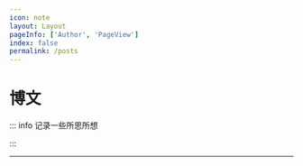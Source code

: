 ```yaml
---
icon: note
layout: Layout
pageInfo: ['Author', 'PageView']
index: false
permalink: /posts
---
```


# 博文

::: info 记录一些所思所想

:::

---
